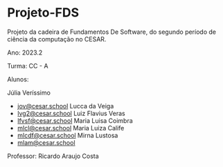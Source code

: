 # Projeto-FDS
Projeto da cadeira de Fundamentos De Software, do segundo período de ciência da computação no CESAR.

Ano: 2023.2

Turma: CC - A

Alunos:

Júlia Veríssimo 
- jov@cesar.school
Lucca da Veiga
- lvg2@cesar.school
Luiz Flavius Veras
- lfvsf@cesar.school
Maria Luisa Coimbra
- mlcl@cesar.school
Maria Luiza Calife
- mlcdf@cesar.school
Mirna Lustosa
- mlam@cesar.school 
  
Professor: Ricardo Araujo Costa
